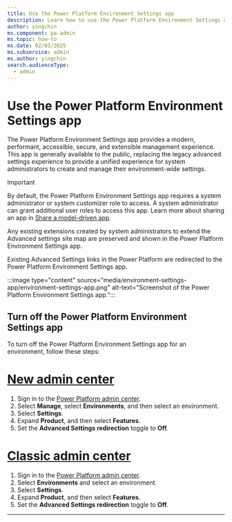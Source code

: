 ```yaml
---
title: Use the Power Platform Environment Settings app
description: Learn how to use the Power Platform Environment Settings app.
author: yingchin
ms.component: pa-admin
ms.topic: how-to
ms.date: 02/03/2025
ms.subservice: admin
ms.author: yingchin
search.audienceType: 
  - admin
---
```

# Use the Power Platform Environment Settings app

The Power Platform Environment Settings app provides a modern, performant, accessible, secure, and extensible management experience. This app is generally available to the public, replacing the legacy advanced settings experience to provide a unified experience for system administrators to create and manage their environment-wide settings.

> [!IMPORTANT]
> By default, the Power Platform Environment Settings app requires a system administrator or system customizer role to access. A system administrator can grant additional user roles to access this app. Learn more about sharing an app in [Share a model-driven app](/power-apps/maker/model-driven-apps/share-model-driven-app).

Any existing extensions created by system administrators to extend the Advanced settings site map are preserved and shown in the Power Platform Environment Settings app.

Existing Advanced Settings links in the Power Platform are redirected to the Power Platform Environment Settings app.

:::image type="content" source="media/environment-settings-app/environment-settings-app.png" alt-text="Screenshot of the Power Platform Environment Settings app.":::

## Turn off the Power Platform Environment Settings app

To turn off the Power Platform Environment Settings app for an environment, follow these steps:

# [New admin center](#tab/new)

1. Sign in to the [Power Platform admin center](https://admin.powerplatform.microsoft.com/).
1. Select **Manage**, select **Environments**, and then select an environment.
1. Select **Settings**.
1. Expand **Product**, and then select **Features**.
1. Set the **Advanced Settings redirection** toggle to **Off**.

# [Classic admin center](#tab/classic)

1. Sign in to the [Power Platform admin center](https://admin.powerplatform.microsoft.com/).
1. Select **Environments** and select an environment.
1. Select **Settings**.
1. Expand **Product**, and then select **Features**.
1. Set the **Advanced Settings redirection** toggle to **Off**.

---
